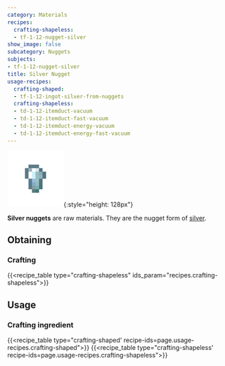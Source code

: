 ```yaml
---
category: Materials
recipes:
  crafting-shapeless:
  - tf-1-12-nugget-silver
show_image: false
subcategory: Nuggets
subjects:
- tf-1-12-nugget-silver
title: Silver Nugget
usage-recipes:
  crafting-shaped:
  - tf-1-12-ingot-silver-from-nuggets
  crafting-shapeless:
  - td-1-12-itemduct-vacuum
  - td-1-12-itemduct-fast-vacuum
  - td-1-12-itemduct-energy-vacuum
  - td-1-12-itemduct-energy-fast-vacuum
---
```


![Silver nugget](/assets/images/docs/1.12/thermal-foundation/nugget-silver.png){:style="height: 128px"}


**Silver nuggets** are raw materials. They are the nugget form of
[silver](../silver-ingot/).


Obtaining
---------

### Crafting
{{<recipe_table type="crafting-shapeless" ids_param="recipes.crafting-shapeless">}}


Usage
-----

### Crafting ingredient
{{<recipe_table type="crafting-shaped' recipe-ids=page.usage-recipes.crafting-shaped">}}
{{<recipe_table type="crafting-shapeless' recipe-ids=page.usage-recipes.crafting-shapeless">}}
